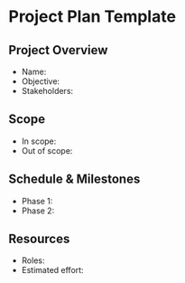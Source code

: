 # Project Plan Template

## Project Overview
- Name:
- Objective:
- Stakeholders:

## Scope
- In scope:
- Out of scope:

## Schedule & Milestones
- Phase 1:
- Phase 2:

## Resources
- Roles:
- Estimated effort:

